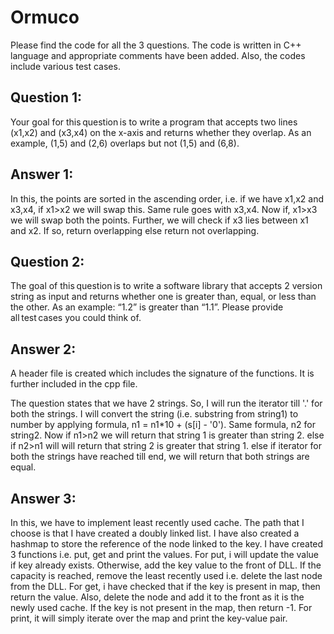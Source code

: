 # Ormuco
Please find the code for all the 3 questions. The code is written in C++ language and appropriate comments have been added. Also, the codes include various test cases.

## Question 1:
Your goal for this question is to write a program that accepts two lines (x1,x2) and (x3,x4) on the x-axis and returns whether they overlap. As an example, (1,5) and (2,6) overlaps but not (1,5) and (6,8). 
## Answer 1:
In this, the points are sorted in the ascending order, i.e. if we have x1,x2 and x3,x4, if x1>x2 we will swap this. Same rule goes with x3,x4.
Now if, x1>x3 we will swap both the points. 
Further, we will check if x3 lies between x1 and x2. If so, return overlapping else return not overlapping.

## Question 2:
The goal of this question is to write a software library that accepts 2 version string as input and returns whether one is greater than, equal, or less than the other. As an example: “1.2” is greater than “1.1”. Please provide all test cases you could think of. 
## Answer 2:
A header file is created which includes the signature of the functions. It is further included in the cpp file.

The question states that we have 2 strings. So, I will run the iterator till '.' for both the strings. I will convert the string (i.e. substring from string1) to number by applying formula, n1 = n1*10 + (s[i] - '0'). Same formula, n2 for string2. 
Now if n1>n2 we will return that string 1 is greater than string 2.
else if n2>n1 will will return that string 2 is greater that string 1.
else if iterator for both the strings have reached till end, we will return that both strings are equal.

## Answer 3:
In this, we have to implement least recently used cache. The path that I choose is that I have created a doubly linked list. I have also created a hashmap to store the reference of the node linked to the key. 
I have created 3 functions i.e. put, get and print the values.
For put, i will update the value if key already exists. Otherwise, add the key value to the front of DLL. If the capacity is reached, remove the least recently used i.e. delete the last node from the DLL.
For get, i have checked that if the key is present in map, then return the value. Also, delete the node and add it to the front as it is the newly used cache. If the key is not present in the map, then return -1.
For print, it will simply iterate over the map and print the key-value pair.
